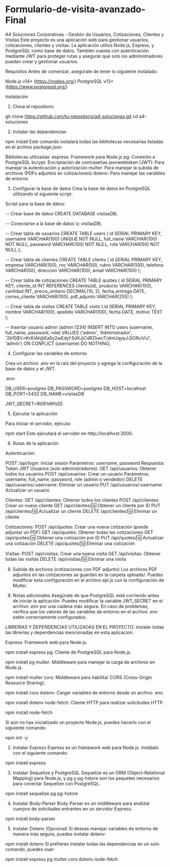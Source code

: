 # Formulario-de-visita-avanzado-Final

A4 Soluciones Corporativas - Gestión de Usuarios, Cotizaciones, Clientes y Visitas
Este proyecto es una aplicación web para gestionar usuarios, cotizaciones, clientes y visitas. La aplicación utiliza Node.js, Express, y PostgreSQL como base de datos. También cuenta con autenticación mediante JWT para proteger rutas y asegurar que solo los administradores puedan crear y gestionar usuarios.

Requisitos
Antes de comenzar, asegúrate de tener lo siguiente instalado:

Node.js v14+ (https://nodejs.org/)
PostgreSQL v13+ (https://www.postgresql.org/)

Instalación

1. Clona el repositorio

git clone https://github.com/tu-repositorio/a4-soluciones.git
cd a4-soluciones

2. Instalar las dependencias

npm install
Este comando instalará todas las bibliotecas necesarias listadas en el archivo package.json.

Bibliotecas utilizadas:
express: Framework para Node.js
pg: Conexión a PostgreSQL
bcrypt: Encriptación de contraseñas
jsonwebtoken (JWT): Para manejar la autenticación y autorización
multer: Para manejar la subida de archivos (PDFs adjuntos en cotizaciones)
dotenv: Para manejar las variables de entorno

3. Configurar la base de datos
Crea la base de datos en PostgreSQL utilizando el siguiente script.

Script para la base de datos:

-- Crear base de datos
CREATE DATABASE visitasDB;

-- Conectarse a la base de datos
\c visitasDB;

-- Crear tabla de usuarios
CREATE TABLE users (
    id SERIAL PRIMARY KEY,
    username VARCHAR(100) UNIQUE NOT NULL,
    full_name VARCHAR(100) NOT NULL,
    password VARCHAR(100) NOT NULL,
    role VARCHAR(50) NOT NULL
);

-- Crear tabla de clientes
CREATE TABLE clients (
    id SERIAL PRIMARY KEY,
    empresa VARCHAR(100),
    rnc VARCHAR(50),
    rubro VARCHAR(100),
    telefono VARCHAR(50),
    direccion VARCHAR(100),
    email VARCHAR(100)
);

-- Crear tabla de cotizaciones
CREATE TABLE quotes (
    id SERIAL PRIMARY KEY,
    cliente_id INT REFERENCES clients(id),
    producto VARCHAR(100),
    cantidad INT,
    precio_unitario DECIMAL(10, 2),
    fecha_entrega DATE,
    correo_cliente VARCHAR(100),
    pdf_adjunto VARCHAR(255)
);

-- Crear tabla de visitas
CREATE TABLE visits (
    id SERIAL PRIMARY KEY,
    nombre VARCHAR(100),
    apellido VARCHAR(100),
    fecha DATE,
    motivo TEXT
);

-- Insertar usuario admin (admin:1234)
INSERT INTO users (username, full_name, password, role) 
VALUES ('admin', 'Administrador', '$2b$10$V.nKrKlAhjbEa5y2wEdyf.5dXJjCdRZkwcT/dmUqypJ.QORciViJ', 'admin') 
ON CONFLICT (username) DO NOTHING;

4. Configurar las variables de entorno
   
Crea un archivo .env en la raíz del proyecto y agrega la configuración de la base de datos y el JWT.

.env:

DB_USER=postgres
DB_PASSWORD=postgres
DB_HOST=localhost
DB_PORT=5432
DB_NAME=visitasDB

JWT_SECRET=Rt0FhWfsS5

5. Ejecutar la aplicación
   
Para iniciar el servidor, ejecuta:


npm start
Esto ejecutará el servidor en http://localhost:3000.

6. Rutas de la aplicación
   
Autenticación:

POST /api/login: Iniciar sesión
Parámetros: username, password
Respuesta: Token JWT
Usuarios (solo administradores):
GET /api/usuarios: Obtener todos los usuarios
POST /api/usuarios: Crear un usuario
Parámetros: username, full_name, password, role (admin o vendedor)
DELETE /api/usuarios/:username: Eliminar un usuario
PUT /api/usuarios/:username: Actualizar un usuario

Clientes:
GET /api/clientes: Obtener todos los clientes
POST /api/clientes: Crear un nuevo cliente
GET /api/clientes/:id: Obtener un cliente por ID
PUT /api/clientes/:id: Actualizar un cliente
DELETE /api/clientes/:id: Eliminar un cliente

Cotizaciones:
POST /api/quotes: Crear una nueva cotización (puede adjuntar un PDF)
GET /api/quotes: Obtener todas las cotizaciones
GET /api/quotes/:id: Obtener una cotización por ID
PUT /api/quotes/:id: Actualizar una cotización
DELETE /api/quotes/:id: Eliminar una cotización

Visitas:
POST /api/visitas: Crear una nueva visita
GET /api/visitas: Obtener todas las visitas
DELETE /api/visitas/:id: Eliminar una visita

8. Subida de archivos (cotizaciones con PDF adjunto)
Los archivos PDF adjuntos en las cotizaciones se guardan en la carpeta uploads/. Puedes modificar esta configuración en el archivo api.js con la configuración de Multer.

9. Notas adicionales
Asegúrate de que PostgreSQL esté corriendo antes de iniciar la aplicación.
Puedes modificar la variable JWT_SECRET en el archivo .env por una cadena más segura.
En caso de problemas, verifica que los valores de las variables de entorno en el archivo .env estén correctamente configurados.

LIBRERIAS Y DEPENDENCIAS UTILIZADAS EN EL PROYECTO:
instalar todas las librerías y dependencias mencionadas en esta aplicacion:

Express: Framework web para Node.js.

npm install express
pg: Cliente de PostgreSQL para Node.js.

npm install pg
multer: Middleware para manejar la carga de archivos en Node.js.

npm install multer
cors: Middleware para habilitar CORS (Cross-Origin Resource Sharing).

npm install cors
dotenv: Cargar variables de entorno desde un archivo .env.

npm install dotenv
node-fetch: Cliente HTTP para realizar solicitudes HTTP.

npm install node-fetch

Si aún no has inicializado un proyecto Node.js, puedes hacerlo con el siguiente comando:

npm init -y

2. Instalar Express
Express es un framework web para Node.js. Instálalo con el siguiente comando:

npm install express

3. Instalar Sequelize y PostgreSQL
Sequelize es un ORM (Object-Relational Mapping) para Node.js, y pg y pg-hstore son los paquetes necesarios para conectar Sequelize con PostgreSQL.

npm install sequelize pg pg-hstore

4. Instalar Body-Parser
Body-Parser es un middleware para analizar cuerpos de solicitudes entrantes en un servidor Express.

npm install body-parser

5. Instalar Dotenv (Opcional)
Si deseas manejar variables de entorno de manera más segura, puedes instalar dotenv:

npm install dotenv
Si prefieres instalar todas las dependencias en un solo comando, puedes usar:

npm install express pg multer cors dotenv node-fetch

